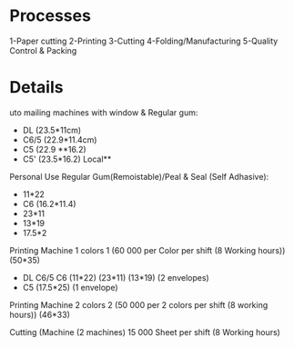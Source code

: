 # Processes #

1-Paper cutting
2-Printing
3-Cutting
4-Folding/Manufacturing
5-Quality Control & Packing

# Details #

uto mailing machines with window & Regular gum:
- DL (23.5\*11cm)
- C6/5 (22.9\*11.4cm)
- C5 (22.9 **16.2)
- C5' (23.5\*16.2) Local**

Personal Use Regular Gum(Remoistable)/Peal & Seal (Self Adhasive):
- 11\*22
- C6 (16.2\*11.4)
- 23\*11
- 13\*19
- 17.5\*2

Printing Machine 1 colors 1  (60 000 per Color per shift (8 Working hours)) (50\*35)
- DL C6/5 C6 (11\*22) (23\*11) (13\*19) (2 envelopes)
- C5 (17.5\*25) (1 envelope)

Printing Machine 2 colors 2 (50 000 per 2 colors per shift (8 working hours)) (46\*33)


Cutting (Machine (2 machines) 15 000 Sheet per shift (8 Working hours)